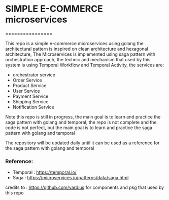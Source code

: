  # SIMPLE E-COMMERCE microservices
================

This repo is a simple e-commerce microservices using golang
the architectural pattern is inspired on clean architecture and hexagonal architecture, 
The Microservices is implemented using saga pattern with orchestration
approach, the technic and mechanism that used by this system is using 
Temporal Workflow and Temporal Activity, the services are:

- orchestrator service
- Order Service
- Product Service
- User Service
- Payment Service
- Shipping Service
- Notification Service


Note this repo is still in progress, the main goal is to learn and practice the saga pattern with golang and temporal, 
the repo is not complete and the code is not perfect, but the main goal is to learn and practice the saga pattern with golang and temporal

The repository will be updated daily until it can be used as a reference for the saga pattern with golang and temporal



### Reference:
- Temporal : https://temporal.io/
- Saga : https://microservices.io/patterns/data/saga.html

credits to : 
https://github.com/vardius
for components and pkg that used by this repo


